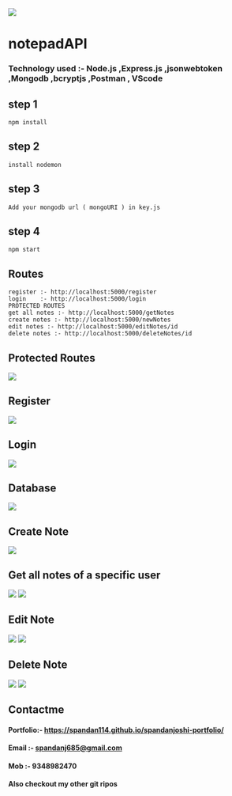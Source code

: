 <img src="https://42f2671d685f51e10fc6-b9fcecea3e50b3b59bdc28dead054ebc.ssl.cf5.rackcdn.com/illustrations/welcome_cats_thqn.svg" >

# notepadAPI
### Technology used :- Node.js ,Express.js ,jsonwebtoken ,Mongodb ,bcryptjs ,Postman , VScode
## step 1
    npm install
## step 2
    install nodemon
## step 3
    Add your mongodb url ( mongoURI ) in key.js
## step 4
    npm start

## Routes
    register :- http://localhost:5000/register
    login    :- http://localhost:5000/login
    PROTECTED ROUTES
    get all notes :- http://localhost:5000/getNotes  
    create notes :- http://localhost:5000/newNotes  
    edit notes :- http://localhost:5000/editNotes/id  
    delete notes :- http://localhost:5000/deleteNotes/id  
   
## Protected Routes

<img src="https://raw.githubusercontent.com/spandan114/notepadAPI/master/images/1.png" >

## Register

<img src="https://raw.githubusercontent.com/spandan114/notepadAPI/master/images/2.png" >

## Login

<img src="https://raw.githubusercontent.com/spandan114/notepadAPI/master/images/3.png" >

## Database

<img src="https://raw.githubusercontent.com/spandan114/notepadAPI/master/images/db1.png" >

## Create Note

<img src="https://raw.githubusercontent.com/spandan114/notepadAPI/master/images/newnote.png" >

## Get all notes of a specific user

<img src="https://raw.githubusercontent.com/spandan114/notepadAPI/master/images/getallnote.png" >

<img src="https://raw.githubusercontent.com/spandan114/notepadAPI/master/images/db2.png" >

## Edit Note

<img src="https://raw.githubusercontent.com/spandan114/notepadAPI/master/images/edit 1.png" >

<img src="https://raw.githubusercontent.com/spandan114/notepadAPI/master/images/edit 2.png" >

## Delete Note

<img src="https://raw.githubusercontent.com/spandan114/notepadAPI/master/images/deletenote.png" >

<img src="https://raw.githubusercontent.com/spandan114/notepadAPI/master/images/deletenote2.png" >

## Contactme

#### Portfolio:- https://spandan114.github.io/spandanjoshi-portfolio/
#### Email :- spandanj685@gmail.com
#### Mob :- 9348982470

#### Also checkout my other git ripos
